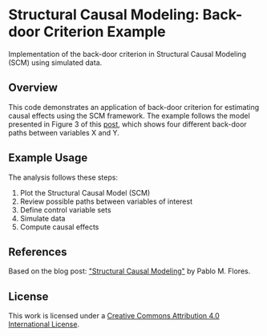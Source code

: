# Structural Causal Modeling: Back-door Criterion Example

Implementation of the back-door criterion in Structural Causal Modeling (SCM) using simulated data.

## Overview
This code demonstrates an application of back-door criterion for estimating causal effects using the SCM framework. The example follows the model presented in Figure 3 of this [post](http://pablomflores.com/structural-causal-modeling), which shows four different back-door paths between variables X and Y.

## Example Usage
The analysis follows these steps:
1. Plot the Structural Causal Model (SCM)
2. Review possible paths between variables of interest
3. Define control variable sets
4. Simulate data
5. Compute causal effects

## References
Based on the blog post: ["Structural Causal Modeling"](http://pablomflores.com/structural-causal-modeling) by Pablo M. Flores.

## License
This work is licensed under a [Creative Commons Attribution 4.0 International License][cc-by].

[cc-by]: http://creativecommons.org/licenses/by/4.0/
[cc-by-shield]: https://img.shields.io/badge/License-CC%20BY%204.0-lightgrey.svg
